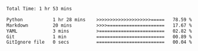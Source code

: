 <!--START_SECTION:waka-->

```HTML CSS Javascript C++ Python
Total Time: 1 hr 53 mins

Python           1 hr 28 mins    >>>>>>>>>>>>>>>>>>>>=====   78.59 %
Markdown         20 mins         >>>>=====================   17.67 %
YAML             3 mins          >========================   02.82 %
Git              1 min           =========================   00.89 %
GitIgnore file   0 secs          =========================   00.04 %
```

<!--END_SECTION:waka-->
